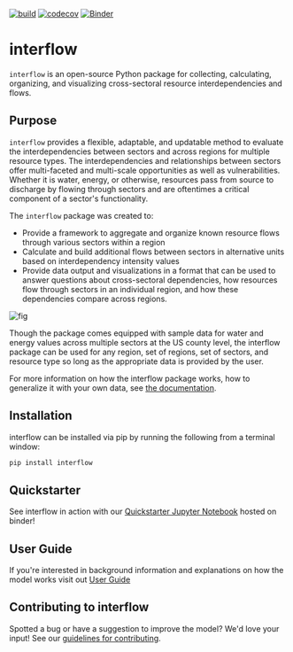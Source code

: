 [![build](https://github.com/pnnl/interflow/actions/workflows/build.yml/badge.svg)](https://github.com/pnnl/interflow/actions/workflows/build.yml)
[![codecov](https://codecov.io/gh/pnnl/interflow/branch/main/graph/badge.svg)](https://codecov.io/gh/pnnl/interflow)
[![Binder](https://mybinder.org/badge_logo.svg)](https://mybinder.org/v2/gh/pnnl/interflow/main?labpath=Quickstarter.ipynb)



# interflow

`interflow` is an open-source Python package for collecting, calculating, organizing, and visualizing cross-sectoral 
resource interdependencies and flows.

## Purpose
`interflow` provides a flexible, adaptable, and updatable method to evaluate the interdependencies 
between sectors and across regions for multiple resource types. The interdependencies and relationships between 
sectors offer multi-faceted and multi-scale opportunities as well as vulnerabilities. Whether it is water, energy, 
or otherwise, resources pass from source to discharge by flowing through sectors and are oftentimes a critical 
component of a sector's functionality.

The `interflow` package was created to:

* Provide a framework to aggregate and organize known resource flows through various sectors within a region
* Calculate and build additional flows between sectors in alternative units based on interdependency 
intensity values
* Provide data output and visualizations in a format that can be used to answer questions about cross-sectoral 
dependencies, how resources flow through sectors in an individual region, and how these dependencies compare across 
regions.

![fig](https://user-images.githubusercontent.com/74064300/160175598-a48f218c-ac9f-4226-a599-4072a280733c.png)


Though the package comes equipped with sample data for water and energy values across multiple sectors at the US county 
level, the interflow package can be used for any region, set of regions, set of sectors, and resource type so long as
the appropriate data is provided by the user. 

For more information on how the interflow package works, how to generalize it with your own data, see [the 
documentation](https://pnnl.github.io/interflow/).

## Installation

interflow can be installed via pip by running the following from a terminal window:

```bash
pip install interflow
```

## Quickstarter

See interflow in action with our [Quickstarter Jupyter Notebook](https://mybinder.org/v2/gh/pnnl/interflow/main?labpath=Quickstarter.ipynb) hosted on binder!

## User Guide

If you're interested in background information and explanations on how the model works visit out [User Guide](https://pnnl.github.io/interflow/user_guide.html)

## Contributing to interflow

Spotted a bug or have a suggestion to improve the model? We'd love your input! See our [guidelines for contributing](https://pnnl.github.io/interflow/contributing.html).


